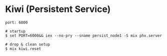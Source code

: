 # Kiwi (Persistent Service)

`port: 6000`

```shell
# startup
$ set PORT=6000&& iex --no-pry --sname persist_node1 -S mix phx.server

# drop & clean setup
$ mix kiwi.reset
```
